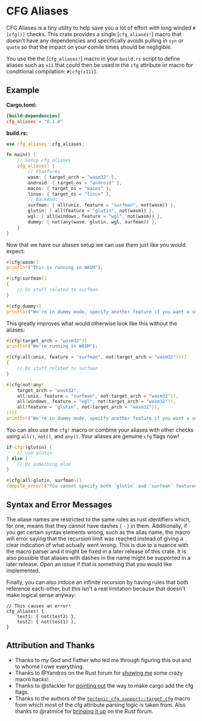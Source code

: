 # CFG Aliases

CFG Aliases is a tiny utility to help save you a lot of effort with long winded `#[cfg()]` checks. This crate provides a single [`cfg_aliases!`] macro that doesn't have any dependencies and specifically avoids pulling in `syn` or `quote` so that the impact on your comile times should be negligible.

You use the the [`cfg_aliases!`] macro in your `build.rs` script to define aliases such as `x11` that could then be used in the `cfg` attribute or macro for conditional compilation: `#[cfg(x11)]`.

## Example

**Cargo.toml:**

```toml
[build-dependencies]
cfg_aliases = "0.1.0"
```

**build.rs:**

```rust
use cfg_aliases::cfg_aliases;

fn main() {
    // Setup cfg aliases
    cfg_aliases! {
        // Platforms
        wasm: { target_arch = "wasm32" },
        android: { target_os = "android" },
        macos: { target_os = "macos" },
        linux: { target_os = "linux" },
        // Backends
        surfman: { all(unix, feature = "surfman", not(wasm)) },
        glutin: { all(feature = "glutin", not(wasm)) },
        wgl: { all(windows, feature = "wgl", not(wasm)) },
        dummy: { not(any(wasm, glutin, wgl, surfman)) },
    }
}
```

Now that we have our aliases setup we can use them just like you would expect:

```rust
#[cfg(wasm)]
println!("This is running in WASM");

#[cfg(surfman)]
{
    // Do stuff related to surfman
}

#[cfg(dummy)]
println!("We're in dummy mode, specify another feature if you want a smarter app!");
```

This greatly improves what would otherwise look like this without the aliases:

```rust
#[cfg(target_arch = "wasm32")]
println!("We're running in WASM");

#[cfg(all(unix, feature = "surfman", not(target_arch = "wasm32")))]
{
    // Do stuff related to surfman
}

#[cfg(not(any(
    target_arch = "wasm32",
    all(unix, feature = "surfman", not(target_arch = "wasm32")),
    all(windows, feature = "wgl", not(target_arch = "wasm32")),
    all(feature = "glutin", not(target_arch = "wasm32")),
)))]
println!("We're in dummy mode, specify another feature if you want a smarter app!");
```

You can also use the `cfg!` macro or combine your aliases with other checks using `all()`, `not()`, and `any()`. Your aliases are genuine `cfg` flags now!

```rust
if cfg!(glutin) {
    // use glutin
} else {
    // Do something else
}

#[cfg(all(glutin, surfman))]
compile_error!("You cannot specify both `glutin` and `surfman` features");
```

## Syntax and Error Messages

The aliase names are restricted to the same rules as rust identifiers which, for one, means that they cannot have dashes ( `-` ) in them. Additionally, if you get certain syntax elements wrong, such as the alias name, the macro will error saying that the recursion limit was reached instead of giving a clear indication of what actually went wrong. This is due to a nuance with the macro parser and it might be fixed in a later release of this crate. It is also possible that aliases with dashes in the name might be supported in a later release. Open an issue if that is something that you would like implemented.

Finally, you can also induce an infinite recursion by having rules that both reference each-other, but this isn't a real limitation because that doesn't make logical sense anyway:

```rust,ignore
// This causes an error!
cfg_aliases! {
    test1: { not(test2) },
    test2: { not(test1) },
}
```

## Attribution and Thanks

- Thanks to my God and Father who led me through figuring this out and to whome I owe everything.
- Thanks to @Yandros on the Rust forum for [showing me][sm] some crazy macro hacks!
- Thanks to @sfackler for [pointing out][po] the way to make cargo add the cfg flags.
- Thanks to the authors of the [`tectonic_cfg_support::target_cfg`] macro from which most of the cfg attribute parsing logic is taken from. Also thanks to @ratmice for [bringing it up][bip] on the Rust forum.

[`tectonic_cfg_support::target_cfg`]: https://docs.rs/tectonic_cfg_support/0.0.1/src/tectonic_cfg_support/lib.rs.html#166-298
[po]: https://users.rust-lang.org/t/any-such-thing-as-cfg-aliases/40100/2
[bip]: https://users.rust-lang.org/t/any-such-thing-as-cfg-aliases/40100/13
[sm]: https://users.rust-lang.org/t/any-such-thing-as-cfg-aliases/40100/3
